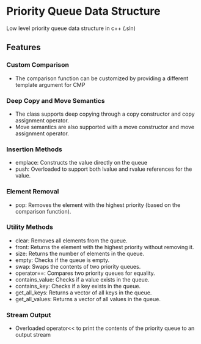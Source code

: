 # Priority Queue Data Structure

Low level priority queue data structure in c++ (.sln)

## Features

### Custom Comparison
- The comparison function can be customized by providing a different template argument for CMP

### Deep Copy and Move Semantics
-	The class supports deep copying through a copy constructor and copy assignment operator.
-	Move semantics are also supported with a move constructor and move assignment operator.

### Insertion Methods
- emplace: Constructs the value directly on the queue
- push: Overloaded to support both lvalue and rvalue references for the value.

### Element Removal
- pop: Removes the element with the highest priority (based on the comparison function).

### Utility Methods
- clear: Removes all elements from the queue.
- front: Returns the element with the highest priority without removing it.
-	size: Returns the number of elements in the queue.
-	empty: Checks if the queue is empty.
-	swap: Swaps the contents of two priority queues.
-	operator==: Compares two priority queues for equality.
-	contains_value: Checks if a value exists in the queue.
-	contains_key: Checks if a key exists in the queue.
-	get_all_keys: Returns a vector of all keys in the queue.
-	get_all_values: Returns a vector of all values in the queue.

### Stream Output
- Overloaded operator<< to print the contents of the priority queue to an output stream
